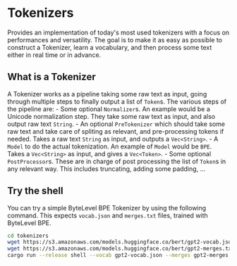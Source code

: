 # Tokenizers

Provides an implementation of today's most used tokenizers with a focus on performances
and versatility. The goal is to make it as easy as possible to construct a Tokenizer, learn a
vocabulary, and then process some text either in real time or in advance.

## What is a Tokenizer

A Tokenizer works as a pipeline taking some raw text as input, going through multiple steps to
finally output a list of `Token`s. The various steps of the pipeline are:
	- Some optional `Normalizer`s. An example would be a Unicode normalization step. They take
	some raw text as input, and also output raw text `String`.
	- An optional `PreTokenizer` which should take some raw text and take care of spliting
	as relevant, and pre-processing tokens if needed. Takes a raw text `String` as input, and
	outputs a `Vec<String>`.
	- A `Model` to do the actual tokenization. An example of `Model` would be `BPE`. Takes
	a `Vec<String>` as input, and gives a `Vec<Token>`.
	- Some optional `PostProcessor`s. These are in charge of post processing the list of `Token`s
	in any relevant way. This includes truncating, adding some padding, ...

## Try the shell

You can try a simple ByteLevel BPE Tokenizer by using the following command. This expects
`vocab.json` and `merges.txt` files, trained with ByteLevel BPE.

```bash
cd tokenizers
wget https://s3.amazonaws.com/models.huggingface.co/bert/gpt2-vocab.json
wget https://s3.amazonaws.com/models.huggingface.co/bert/gpt2-merges.txt
cargo run --release shell --vocab gpt2-vocab.json --merges gpt2-merges.txt
```
